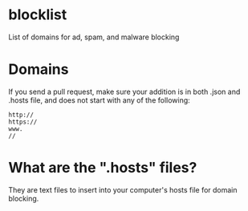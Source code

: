 # blocklist
List of domains for ad, spam, and malware blocking

# Domains
If you send a pull request, make sure your addition is in both .json and .hosts file, and does not start with any of the following:
```
http://
https://
www.
//
```

# What are the ".hosts" files?
They are text files to insert into your computer's hosts file for domain blocking.
